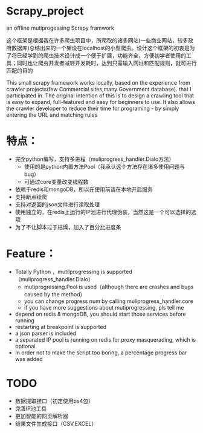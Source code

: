 # Scrapy_project
an offline mutiprogessing Scrapy framwork

这个框架是根据我在许多爬虫项目中，所爬取的诸多网站(一些商业网站，较多政府数据库)总结出来的一个架设在localhost的小型爬虫。设计这个框架的初衷是为了将已经学到的爬虫技术设计成一个便于扩展，功能齐全，方便初学者使用的工具；同时也让爬虫开发者减轻开发耗时，达到只需输入网址和匹配规则，就可进行匹配的目的

This small scrapy framework works locally, based on the experience from crawler projects(few Commercial sites,many Government database). that I participated in. The original intention of this is to design a crawling  tool that is easy to expand, full-featured and easy for beginners to use. It also allows the crawler developer to reduce their time for programing - by simply entering the URL and matching rules


# 特点：
* 完全python编写，支持多进程（muliprogress_handler.Dialo方法）
	* 使用的是python内置方法Pool（我承认这个方法存在诸多使用问题与bug）
	* 可通过core变量改变线程数
* 依赖于redis和mongoDB，所以在使用前请在本地开启服务
* 支持断点续爬
* 支持对返回的json文件进行读取处理
* 使用独立的，在redis上运行的IP池进行代理伪装，当然这是一个可以选择的选项
* 为了不让脚本过于枯燥，加入了百分比进度条

# Feature：
* Totally Python ，mutilprogressing is supported（muliprogress_handler.Dialo）
	* mutiprogressing.Pool is used（although there are crashes and bugs caused by the method）
	* you can change progress num by calling muliprogress_handler.core
	* if you have more suggestions about mutiprogressing, pls tell me
* depend on redis & mongoDB, you should start those services before running
* restarting at breakpoint is supported
* a json parser is included
* a separated IP pool  is running on redis for proxy masquerading, which is optional.
* In order not to make the script too boring, a percentage progress bar was added

# TODO
* 数据提取接口（初定使用bs4包）
* 完善IP池工具
* 更加智能的网页解析器
* 结果文件生成接口（CSV,EXCEL）
